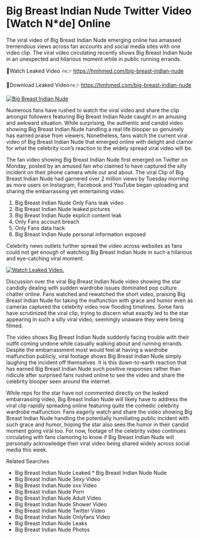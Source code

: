 ﻿# Big Breast Indian Nude Twitter Video [Watch N*de] Online

The viral video of ﻿Big Breast Indian Nude emerging online has amassed tremendous views across fan accounts and social media sites with one video clip. The viral video circulating recently shows ﻿Big Breast Indian Nude in an unexpected and hilarious moment while in public running errands. 

🔴Watch Leaked Video 🔥👉  https://hmhmed.com/big-breast-indian-nude 

🔴Download Leaked Video🔥👉  https://hmhmed.com/big-breast-indian-nude 

[![Big Breast Indian Nude](https://i.imgur.com/dJHk4Zq.gif)](https://hmhmed.com/big-breast-indian-nude)

Numerous fans have rushed to watch the viral video and share the clip amongst followers featuring ﻿Big Breast Indian Nude caught in an amusing and awkward situation. While surprising, the authentic and candid video showing ﻿Big Breast Indian Nude handling a real life blooper so genuinely has earned praise from viewers. Nonetheless, fans watch the current viral video of ﻿Big Breast Indian Nude that emerged online with delight and clamor for what the celebrity icon’s reaction to the widely spread viral video will be.

The fan video showing ﻿Big Breast Indian Nude first emerged on Twitter on Monday, posted by an amused fan who claimed to have captured the silly incident on their phone camera while out and about. The viral Clip of ﻿Big Breast Indian Nude had garnered over 2 million views by Tuesday morning as more users on Instagram, Facebook and YouTube began uploading and sharing the embarrassing yet entertaining video. 

1. ﻿Big Breast Indian Nude Only Fans leak video
2. ﻿Big Breast Indian Nude leaked pictures
3. ﻿Big Breast Indian Nude explicit content leak
4. Only Fans account breach
5. Only Fans data hack
6. ﻿Big Breast Indian Nude personal information exposed

Celebrity news outlets further spread the video across websites as fans could not get enough of watching ﻿Big Breast Indian Nude in such a hilarious and eye-catching viral moment. 

[![Watch Leaked Video.](https://miro.medium.com/v2/resize:fit:828/format:webp/1*cilzJN44JGOrTw9NJCrNHA.gif "Watch Leaked Video")](https://hmhmed.com/big-breast-indian-nude)

Discussion over the viral ﻿Big Breast Indian Nude video showing the star candidly dealing with sudden wardrobe issues dominated pop culture chatter online. Fans watched and rewatched the short video, praising ﻿Big Breast Indian Nude for taking the malfunction with grace and humor even as cameras captured the celebrity video now flooding timelines. Some fans have scrutinized the viral clip, trying to discern what exactly led to the star appearing in such a silly viral video, seemingly unaware they were being filmed.

The video shows ﻿Big Breast Indian Nude suddenly facing trouble with their outfit coming undone while casually walking about and running errands. Despite the embarrassment most would feel at having a wardrobe malfunction publicly, viral footage shows ﻿Big Breast Indian Nude simply laughing the incident off themselves. It is this down-to-earth reaction that has earned ﻿Big Breast Indian Nude such positive responses rather than ridicule after surprised fans rushed online to see the video and share the celebrity blooper seen around the internet.  

While reps for the star have not commented directly on the leaked embarrassing video, ﻿Big Breast Indian Nude will likely have to address the viral clip rapidly spreading online featuring quite the comedic celebrity wardrobe malfunction. Fans eagerly watch and share the video showing ﻿Big Breast Indian Nude handling the potentially humiliating public incident with such grace and humor, hoping the star also sees the humor in their candid moment going viral too. For now, footage of the celebrity video continues circulating with fans clamoring to know if ﻿Big Breast Indian Nude will personally acknowledge their viral video being shared widely across social media this week.

Related Searches
* ﻿Big Breast Indian Nude Leaked
﻿* Big Breast Indian Nude Nude
* ﻿Big Breast Indian Nude Sexy Video
* ﻿Big Breast Indian Nude xxx Video
* ﻿Big Breast Indian Nude Porn
* ﻿Big Breast Indian Nude Adult Video
* ﻿Big Breast Indian Nude Shower Video
* ﻿Big Breast Indian Nude Twitter Video
* ﻿Big Breast Indian Nude Onlyfans Video
* ﻿Big Breast Indian Nude Leaks
* ﻿Big Breast Indian Nude Photos